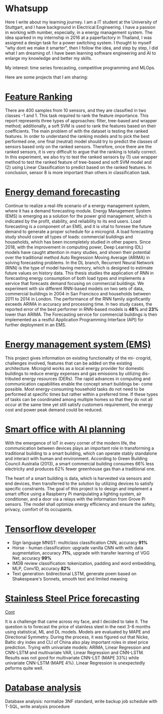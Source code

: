 # Whatsupp

Here I write about my learning journey.
I am a IT student at the University of Stuttgart, and I have background in Electrical Engineering. I have a passion in working with number, especially, in a energy management system. 
The idea sparked in my internship in 2016 at a paperfactory in Thailand, I was assigned a design task for a power switching system. I thought to myself "why dont we make it smarter", then I follow the idea, and step by step, I did what I am dreaming of. I have been learning software engineering and AI to enlarge my knowledge and better my skills. 

My interest: time series forecasting, competitive programming and MLOps.

Here are some projects that I am sharing:

# [Feature Ranking](https://github.com/FrancisDinh/Feature_ranking)
There are 400 samples from 10 sensors, and they are classified in two classes -1 and 1. This task required to rank the feature importance. This report represents three types of approaches: filter, tree-based and wrapper method; additionally, a soft SVM is used to rank the features based on their coefficients. The main problem of with the dataset is testing the ranked features. In order to understand the ranking models and to pick the best performed one, one final (neutral) model should try to predict the classes of sensors based only on the ranked sensors. Therefore, once there are the ranked sensors, it is very difficult to argue that the ranking is totally correct. In this experiment, we also try to test the ranked sensors by (1) use wrapper method to test the ranked feature of tree-based and soft SVM model and (2) using Linear Classification to predict based on the ranked features. In conclusion, sensor 8 is more important than others in classification task.

# [Energy demand forecasting](https://github.com/FrancisDinh/Energy-forecasting-in-EMSs)
Continue to realize a real-life scenario of a energy management system, where it has a demand forecasting module.
Energy Management System (EMS) is emerging as a solution for the power grid management, which
is indicated by the profit, stability, and reliability to its end users. Load forecasting is a component of
an EMS, and it is vital to foresee the future demand to generate a proper schedule for a microgrid. A
load forecasting study should cover all types of loads: commercial buildings and households, which
has been incompletely studied in other papers. Since 2018, with the improvement in computing
power, Deep Learning (DL) models have caught attention in many studies, and shown their potential
over the traditional method Auto Regression Moving Average (ARIMA) in solving forecasting
problems. In the DL branch, Recurrent Neural Network (RNN) is the type of model having memory,
which is designed to estimate future values on history data. This thesis studies the application of
RNN in forecasting energy consumption of both load types and implements a service that forecasts
demand focusing on commercial buildings. We experiment with six different RNN-based models
on two sets of data, commercial buildings in 2004 in San Francisco and households between 2011
to 2014 in London. The performance of the RNN family significantly exceeds ARIMA in accuracy
and processing time. In two study cases, the reported error of the best performer in RNN-based
models is **48%** and **23%** lower than ARIMA. The Forecasting service for commercial buildings is
then implemented as a restful Application Programming Interface (API) for further deployment in
an EMS.

# [Energy management system (EMS)](https://github.com/FrancisDinh/Smart-Energy-Project)
This project gives information on existing functionality of the mi-
crogrid, challenges involved, features that can be added on the existing
architecture. Microgrid works as a local energy provider for domestic
buildings to reduce energy expenses and gas emissions by utilizing dis-
tributed energy resources (DERs). The rapid advances in computing
and communication capabilities enable the concept smart buildings be-
come possible. Most energy-consuming household tasks do not need to
be performed at specific times but rather within a preferred time. If these
types of tasks can be coordinated among multiple homes so that they do
not all occur at the same time yet still satisfy customers requirement,
the energy cost and power peak demand could be reduced.

# [Smart office with AI planning](https://github.com/FrancisDinh/Smart-Office-with-Pi)
With the emergence of IoT in every corner of the modern life, the communication
between devices plays an important role in transforming a traditional building
to a smart building, which can operate stably standalone and interact with
human and environment. According to Green Building Council Australia (2013),
a smart commercial building consumes 66% less electricity and produces 62%
fewer greenhouse gas than a traditional one.

The heart of a smart building is data, which is harvested via sensors and end
devices, then transferred to the solution by utilizing devices to satisfy specific
constraints. The goal of this project is to design and implement a smart office
using a Raspberry Pi manipulating a lighting system, air conditioner, and a door
via a relays with the information from Grove Pi sensors. The model shall optimize
energy efficiency and ensure the safety, privacy, comfort of its occupants.

# [Tensorflow developer](https://github.com/FrancisDinh/Tensorflow_report)
- Sign language MNIST: multiclass classification CNN, accuracy **91%**
- Horse - human classification: upgrade vanilla CNN with with data
augmentation, accuracy **71%**, upgrade with transfer learning of
VGG Net, accuracy **99%**
- IMDB review classification: tokenization, padding and word
embedding, MLP, Conv1D, accuracy **82%**
- Text generation: bidirectional LSTM, generate poem based on
Shakespeare's Sonnets, smooth text and limited meaning

# [Stainless Steel Price forecasting](https://colab.research.google.com/drive/1EqCoCDg4hczm6OBhOmU5R_USfxQAESwJ?usp=sharing)
[Cont](https://colab.research.google.com/drive/1qLCoi6uWw_zuvLaMmqHtgDfiOh2c-VnY?usp=sharing)

It is a challenge that came across my face, and I decided to take it. The question is to forecast the price of stainless steel in the next 3-6 months using statistical, ML and DL models. Models are evaluated by MAPE and Directional Symmetry. During the process, it was figured out that Nicke, Baltic dry index and CLI of China also play important roles in steel price prediction. Trying with univariate models: ARIMA, Linear Regression and CNN-LSTM and multivariate VAR, Linear Regression and CNN-LSTM. Results was not good for multivariate CNN-LST (MAPE 33%) while univariate CNN-LSTM (MAPE 4%). Linear Regression is unexpectedly peforms quite well.

# [Database analysis](https://github.com/FrancisDinh/Data_Analysis)
Database analysis: normalize 3NF standard, write backup job
schedule with T-SQL, write analysis procedure




